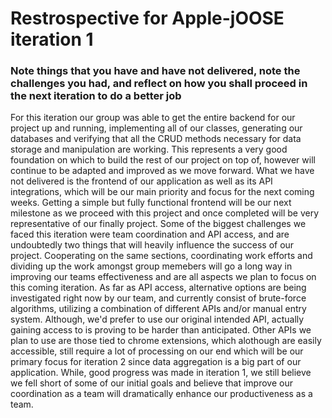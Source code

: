 # Restrospective for Apple-jOOSE iteration 1
### Note things that you have and have not delivered, note the challenges you had, and reflect on how you shall proceed in the next iteration to do a better job

For this iteration our group was able to get the entire backend for our project up and running, implementing all of our classes, generating our databases and verifying that all the CRUD methods necessary for data storage and manipulation are working. This represents a very good foundation on which to build the rest of our project on top of, however will continue to be adapted and improved as we move forward. What we have not delivered is the frontend of our application as well as its API integrations, which will be our main priority and focus for the next coming weeks. Getting a simple but fully functional frontend will be our next milestone as we proceed with this project and once completed will be very representative of our finally project. Some of the biggest challenges we faced this iteration were team coordination and API access, and are undoubtedly two things that will heavily influence the success of our project. Cooperating on the same sections, coordinating work efforts and dividing up the work amongst group memebers will go a long way in improving our teams effectiveness and are all aspects we plan to focus on this coming iteration. As far as API access, alternative options are being investigated right now by our team, and currently consist of brute-force algorithms, utilizing a combination of different APIs and/or manual entry system. Although, we'd prefer to use our original intended API, actually gaining access to is proving to be harder than anticipated. Other APIs we plan to use are those tied to chrome extensions, which alothough are easily accessible, still require a lot of processing on our end which will be our primary focus for iteration 2 since data aggregation is a big part of our application. While, good progress was made in iteration 1, we still believe we fell short of some of our initial goals and believe that improve our coordination as a team will dramatically enhance our productiveness as a team.
